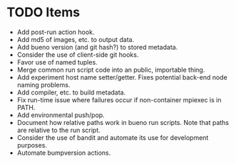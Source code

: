 # TODO Items

* Add post-run action hook.
* Add md5 of images, etc. to output data.
* Add bueno version (and git hash?) to stored metadata.
* Consider the use of client-side git hooks.
* Favor use of named tuples.
* Merge common run script code into an public, importable thing.
* Add experiment host name setter/getter. Fixes potential back-end node naming
  problems.
* Add compiler, etc. to build metadata.
* Fix run-time issue where failures occur if non-container mpiexec is in PATH.
* Add environmental push/pop.
* Document how relative paths work in bueno run scripts. Note
  that paths are relative to the run script.
* Consider the use of bandit and automate its use for development purposes.
* Automate bumpversion actions.
